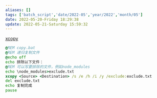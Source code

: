 ```yaml
---
aliases: []
tags: ['batch_script','date/2022-05','year/2022','month/05']
date: 2022-05-20-Friday 18:29:38
update: 2022-05-21-Saturday 15:59:32
---
```


[xcopy](https://docs.microsoft.com/zh-cn/windows-server/administration/windows-commands/xcopy)

```bat
@REM copy.bat
@REM 递归复制文件
@echo off
echo 排除以下文件：
@REM 可以写要排除的文件，例如node_modules
echo \node_modules>exclude.txt
xcopy <Source> <Destination> /s /e /h /i /y /exclude:exclude.txt
del exclude.txt
echo 复制完成
pause
```
